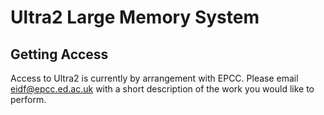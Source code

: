 # Ultra2 Large Memory System

## Getting Access

Access to Ultra2 is currently by arrangement with EPCC. Please email eidf@epcc.ed.ac.uk with a short description of the work you would like to perform.

